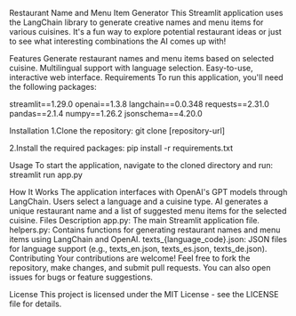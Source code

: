 

Restaurant Name and Menu Item Generator
This Streamlit application uses the LangChain library to generate creative names and menu items for various cuisines. It's a fun way to explore potential restaurant ideas or just to see what interesting combinations the AI comes up with!

Features
Generate restaurant names and menu items based on selected cuisine.
Multilingual support with language selection.
Easy-to-use, interactive web interface.
Requirements
To run this application, you'll need the following packages:


streamlit==1.29.0
openai==1.3.8
langchain==0.0.348
requests==2.31.0
pandas==2.1.4
numpy==1.26.2
jsonschema==4.20.0


Installation
1.Clone the repository:
git clone [repository-url]

2.Install the required packages:
pip install -r requirements.txt

Usage
To start the application, navigate to the cloned directory and run:
streamlit run app.py

How It Works
The application interfaces with OpenAI's GPT models through LangChain.
Users select a language and a cuisine type.
AI generates a unique restaurant name and a list of suggested menu items for the selected cuisine.
Files Description
app.py: The main Streamlit application file.
helpers.py: Contains functions for generating restaurant names and menu items using LangChain and OpenAI.
texts_{language_code}.json: JSON files for language support (e.g., texts_en.json, texts_es.json, texts_de.json).
Contributing
Your contributions are welcome! Feel free to fork the repository, make changes, and submit pull requests. You can also open issues for bugs or feature suggestions.

License
This project is licensed under the MIT License - see the LICENSE file for details.
